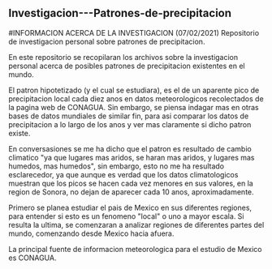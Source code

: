 ## Investigacion---Patrones-de-precipitacion

#INFORMACION ACERCA DE LA INVESTIGACION (07/02/2021)
Repositorio de investigacion personal sobre patrones de precipitacion.

En este repositorio se recopilaran los archivos sobre la investigacion personal acerca de posibles patrones de precipitacion existentes en el mundo.

El patron hipotetizado (y el cual se estudiara), es el de un aparente pico de precipitacion local cada diez anos en datos meteorologicos recolectados
de la pagina web de CONAGUA. Sin embargo, se piensa indagar mas en otras bases de datos mundiales de similar fin, para asi comparar los datos de precipitacion a lo largo
de los anos y ver mas claramente si dicho patron existe.

En conversasiones se me ha dicho que el patron es resultado de cambio climatico "ya que lugares mas aridos, se haran mas aridos, y lugares mas humedos, mas humedos",
sin embargo, esto no me ha resultado esclarecedor, ya que aunque es verdad que los datos climatologicos muestran que los picos se hacen cada vez menores en sus valores,
en la region de Sonora, no dejan de aparecer cada 10 anos, aproximadamente.

Primero se planea estudiar el pais de Mexico en sus diferentes regiones, para entender si esto es un fenomeno "local" o uno a mayor escala. Si resulta la ultima, se 
comenzaran a analizar regiones de diferentes partes del mundo, comenzando desde Mexico hacia afuera.

La principal fuente de informacion meteorologica para el estudio de Mexico es CONAGUA.

